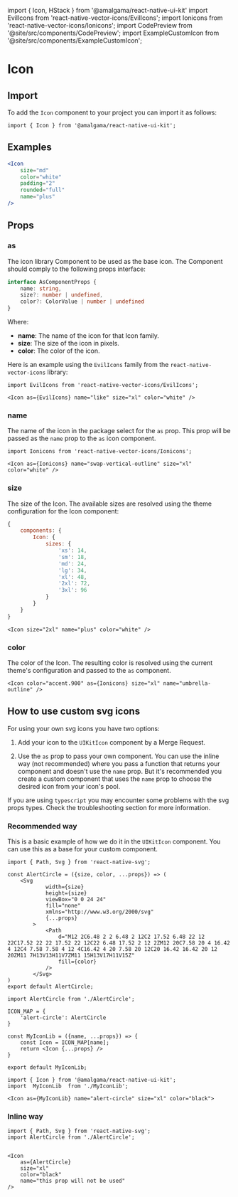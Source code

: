 import { Icon, HStack } from '@amalgama/react-native-ui-kit'
import EvilIcons from 'react-native-vector-icons/EvilIcons';
import Ionicons from 'react-native-vector-icons/Ionicons';
import CodePreview from '@site/src/components/CodePreview';
import ExampleCustomIcon from '@site/src/components/ExampleCustomIcon';

# Icon

## Import

To add the `Icon` component to your project you can import it as follows:

```tsx
import { Icon } from '@amalgama/react-native-ui-kit';
```

## Examples

<CodePreview>
	<Icon
		size="md"
		color="white"
		rounded="full"
		name="plus"
	/>
</CodePreview>

```jsx
<Icon
	size="md"
	color="white"
	padding="2"
	rounded="full"
	name="plus"
/>
```

## Props

### as
The icon library Component to be used as the base icon. The Component should comply to the following props interface:

```ts
interface AsComponentProps {
	name: string,
	size?: number | undefined,
	color?: ColorValue | number | undefined
}
```

Where:
- __name__: The name of the icon for that Icon family.
- __size__: The size of the icon in pixels.
- __color__: The color of the icon.

Here is an example using the `EvilIcons` family from the `react-native-vector-icons` library:

<CodePreview>
	<Icon as={EvilIcons} name="like" size="xl" color="white" />
</CodePreview>

```tsx
import EvilIcons from 'react-native-vector-icons/EvilIcons';

<Icon as={EvilIcons} name="like" size="xl" color="white" />
```

### name
The name of the icon in the package select for the `as` prop. This prop will be passed as the `name` prop to the `as` icon component.

<CodePreview>
	<Icon as={Ionicons} name="swap-vertical-outline" size="xl" color="white" />
</CodePreview>

```tsx
import Ionicons from 'react-native-vector-icons/Ionicons';

<Icon as={Ionicons} name="swap-vertical-outline" size="xl" color="white" />
```


### size

The size of the Icon. The available sizes are resolved using the theme configuration for the Icon component:

```js
{
	components: {
		Icon: {
			sizes: {
				'xs': 14,
				'sm': 18,
				'md': 24,
				'lg': 34,
				'xl': 48,
				'2xl': 72,
				'3xl': 96
			}
		}
	}
}
```

<CodePreview>
	<Icon size="2xl" name="plus" color="white" />
</CodePreview>

```tsx
<Icon size="2xl" name="plus" color="white" />
```

### color

The color of the Icon. The resulting color is resolved using the current theme's configuration and passed to the `as` component.

<CodePreview>
	<Icon color="accent.900" as={Ionicons} size="xl" name="umbrella-outline" />
</CodePreview>

```tsx
<Icon color="accent.900" as={Ionicons} size="xl" name="umbrella-outline" />
```

## How to use custom svg icons
For using your own svg icons you have two options:

1. Add your icon to the `UIKitIcon` component by a Merge Request. 

2. Use the `as` prop to pass your own component. You can use the inline way (not recommended) where you pass a function that returns your component and doesn't use the `name` prop. But it's recommended you create a custom component that uses the `name` prop to choose the desired icon from your icon's pool.

If you are using `typescript` you may encounter some problems with the svg props types. Check the troubleshooting section for more information.

<CodePreview>
	<ExampleCustomIcon/>
</CodePreview>

### Recommended way

This is a basic example of how we do it in the `UIKitIcon` component. You can use this as a base for your custom component.

```tsx
import { Path, Svg } from 'react-native-svg';

const AlertCircle = ({size, color, ...props}) => (
	<Svg
			width={size}
			height={size}
			viewBox="0 0 24 24"
			fill="none"
			xmlns="http://www.w3.org/2000/svg"
			{...props}
		>
			<Path
				d="M12 2C6.48 2 2 6.48 2 12C2 17.52 6.48 22 12 22C17.52 22 22 17.52 22 12C22 6.48 17.52 2 12 2ZM12 20C7.58 20 4 16.42 4 12C4 7.58 7.58 4 12 4C16.42 4 20 7.58 20 12C20 16.42 16.42 20 12 20ZM11 7H13V13H11V7ZM11 15H13V17H11V15Z"
				fill={color}
			/>
		</Svg>
)
export default AlertCircle;
```

```tsx
import AlertCircle from './AlertCircle';

ICON_MAP = {
	'alert-circle': AlertCircle
}

const MyIconLib = ({name, ...props}) => {
	const Icon = ICON_MAP[name];
	return <Icon {...props} />
}

export default MyIconLib;
```


```tsx
import { Icon } from '@amalgama/react-native-ui-kit';
import  MyIconLib  from './MyIconLib';

<Icon as={MyIconLib} name="alert-circle" size="xl" color="black">

```

### Inline way
```tsx
import { Path, Svg } from 'react-native-svg';
import AlertCircle from './AlertCircle';


<Icon
	as={AlertCircle}
	size="xl"
	color="black"
	name="this prop will not be used"
/>


